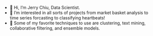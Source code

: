 - 👋 Hi, I’m Jerry Chiu, Data Scientist.
- 👀 I’m interested in all sorts of projects from market basket analysis to time series forcasting to classifying heartbeats! 
- 🌱 Some of my favorite techniques to use are clustering, text mining, collaborative filtering, and ensemble models. 

<!---
jerchiury/jerchiury is a ✨ special ✨ repository because its `README.md` (this file) appears on your GitHub profile.
You can click the Preview link to take a look at your changes.
--->
